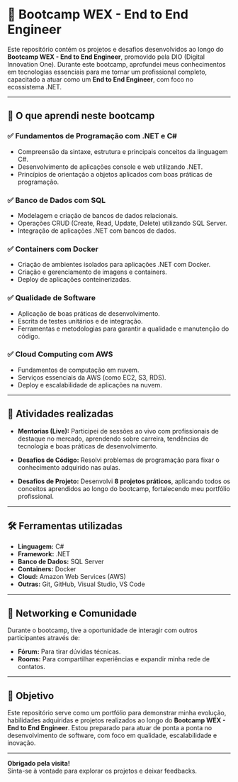 # 🚀 Bootcamp WEX - End to End Engineer

Este repositório contém os projetos e desafios desenvolvidos ao longo do **Bootcamp WEX - End to End Engineer**, promovido pela DIO (Digital Innovation One). Durante este bootcamp, aprofundei meus conhecimentos em tecnologias essenciais para me tornar um profissional completo, capacitado a atuar como um **End to End Engineer**, com foco no ecossistema .NET.

---

## 📝 O que aprendi neste bootcamp

### ✅ Fundamentos de Programação com .NET e C#
- Compreensão da sintaxe, estrutura e principais conceitos da linguagem C#.
- Desenvolvimento de aplicações console e web utilizando .NET.
- Princípios de orientação a objetos aplicados com boas práticas de programação.

### ✅ Banco de Dados com SQL
- Modelagem e criação de bancos de dados relacionais.
- Operações CRUD (Create, Read, Update, Delete) utilizando SQL Server.
- Integração de aplicações .NET com bancos de dados.

### ✅ Containers com Docker
- Criação de ambientes isolados para aplicações .NET com Docker.
- Criação e gerenciamento de imagens e containers.
- Deploy de aplicações conteinerizadas.

### ✅ Qualidade de Software
- Aplicação de boas práticas de desenvolvimento.
- Escrita de testes unitários e de integração.
- Ferramentas e metodologias para garantir a qualidade e manutenção do código.

### ✅ Cloud Computing com AWS
- Fundamentos de computação em nuvem.
- Serviços essenciais da AWS (como EC2, S3, RDS).
- Deploy e escalabilidade de aplicações na nuvem.

---

## 🎯 Atividades realizadas

- **Mentorias (Live):** Participei de sessões ao vivo com profissionais de destaque no mercado, aprendendo sobre carreira, tendências de tecnologia e boas práticas de desenvolvimento.
  
- **Desafios de Código:** Resolvi problemas de programação para fixar o conhecimento adquirido nas aulas.

- **Desafios de Projeto:** Desenvolvi **8 projetos práticos**, aplicando todos os conceitos aprendidos ao longo do bootcamp, fortalecendo meu portfólio profissional.

---

## 🛠️ Ferramentas utilizadas

- **Linguagem:** C#
- **Framework:** .NET
- **Banco de Dados:** SQL Server
- **Containers:** Docker
- **Cloud:** Amazon Web Services (AWS)
- **Outras:** Git, GitHub, Visual Studio, VS Code

---

## 🤝 Networking e Comunidade

Durante o bootcamp, tive a oportunidade de interagir com outros participantes através de:
- **Fórum:** Para tirar dúvidas técnicas.
- **Rooms:** Para compartilhar experiências e expandir minha rede de contatos.

---

## 💼 Objetivo

Este repositório serve como um portfólio para demonstrar minha evolução, habilidades adquiridas e projetos realizados ao longo do **Bootcamp WEX - End to End Engineer**. Estou preparado para atuar de ponta a ponta no desenvolvimento de software, com foco em qualidade, escalabilidade e inovação.

---

**Obrigado pela visita!**  
Sinta-se à vontade para explorar os projetos e deixar feedbacks.

